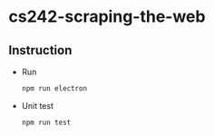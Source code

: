 # cs242-scraping-the-web

## Instruction

* Run
    ```bash
    npm run electron
    ```
* Unit test
    ```bash
    npm run test
    ```
